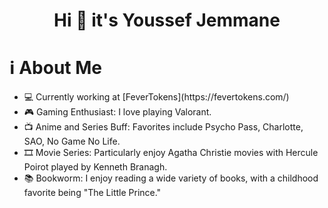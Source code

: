 <h1 align="center">Hi 👋 it's Youssef Jemmane</h1>

<h1> ℹ️ About Me </h1>
<ul list-style-type: none>
  <li>💻 Currently working at [FeverTokens](https://fevertokens.com/)</li>
  <li>🎮 Gaming Enthusiast: I love playing Valorant.</li>
  <li>📺 Anime and Series Buff: Favorites include Psycho Pass, Charlotte, SAO, No Game No Life.</li>
  <li>🎞️ Movie Series: Particularly enjoy Agatha Christie movies with Hercule Poirot played by Kenneth Branagh.</li>
  <li>📚 Bookworm: I enjoy reading a wide variety of books, with a childhood favorite being "The Little Prince."</li>
</ul>

